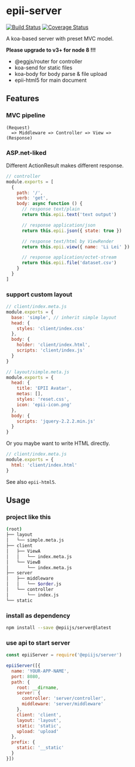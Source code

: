 # epii-server

[![Build Status](https://travis-ci.org/epiijs/epii-server.svg?branch=master)](https://travis-ci.org/epiijs/epii-server)
[![Coverage Status](https://coveralls.io/repos/github/epiijs/epii-server/badge.svg?branch=master)](https://coveralls.io/github/epiijs/epii-server?branch=master)

A koa-based server with preset MVC model.

**Please upgrade to v3+ for node 8 !!!**

- @eggjs/router for controller
- koa-send for static files
- koa-body for body parse & file upload
- epii-html5 for main document

## Features

### MVC pipeline

    (Request)
      => Middleware => Controller => View =>
    (Response)

### ASP.net-liked

Different ActionResult makes different response.  

```js
// controller
module.exports = [
  {
    path: '/',
    verb: 'get',
    body: async function () {
      // response text/plain
      return this.epii.text('text output')

      // response application/json
      return this.epii.json({ state: true })

      // response text/html by ViewRender
      return this.epii.view({ name: 'Li Lei' })

      // response application/octet-stream
      return this.epii.file('dataset.csv')
    }
  }
]
```

### support custom layout

```js
// client/index.meta.js
module.exports = {
  base: 'simple', // inherit simple layout
  head: {
    styles: 'client/index.css'
  },
  body: {
    holder: 'client/index.html',
    scripts: 'client/index.js'
  }
}

// layout/simple.meta.js
module.exports = {
  head: {
    title: 'EPII Avatar',
    metas: [],
    styles: 'reset.css',
    icon: 'epii-icon.png'
  },
  body: {
    scripts: 'jquery-2.2.2.min.js'
  }
}
```

Or you maybe want to write HTML directly.

```js
// client/index.meta.js
module.exports = {
  html: 'client/index.html'
}
```

See also `epii-html5`.

## Usage

### project like this

```sh
(root)
├── layout
│   └── simple.meta.js
├── client
│   ├── ViewA
│   │   └── index.meta.js
│   └── ViewB
│       └── index.meta.js
├── server
│   ├── middleware
│   │   └── $order.js
│   └── controller
│       └── index.js
└── static
```

### install as dependency
```sh
npm install --save @epiijs/server@latest
```

### use api to start server
```js
const epiiServer = require('@epiijs/server')

epiiServer([{
  name: 'YOUR-APP-NAME',
  port: 8080,
  path: {
    root: __dirname,
    server: {
      controller: 'server/controller',
      middleware: 'server/middleware'
    },
    client: 'client',
    layout: 'layout',
    static: 'static',
    upload: 'upload'
  },
  prefix: {
    static: '__static'
  }
}])
```
